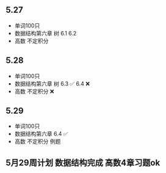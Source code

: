 ## 5.27

- 单词100只
- 数据结构第六章 树 6.1 6.2
- 高数 不定积分

## 5.28

- 单词100只
- 数据结构第六章 树 6.3 ✅ 6.4 ❌
- 高数 不定积分 ❌

## 5.29

- 单词100只
- 数据结构第六章 6.4 ✅
- 高数 不定积分 例题

## 5月29周计划 数据结构完成 高数4章习题ok
